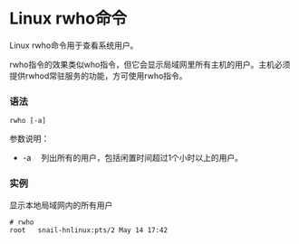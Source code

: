 # Linux rwho命令

Linux rwho命令用于查看系统用户。

rwho指令的效果类似who指令，但它会显示局域网里所有主机的用户。主机必须提供rwhod常驻服务的功能，方可使用rwho指令。

### 语法

    rwho [-a]

参数说明：

- -a 　列出所有的用户，包括闲置时间超过1个小时以上的用户。

### 实例

显示本地局域网内的所有用户

    # rwho
    root   snail-hnlinux:pts/2 May 14 17:42
    